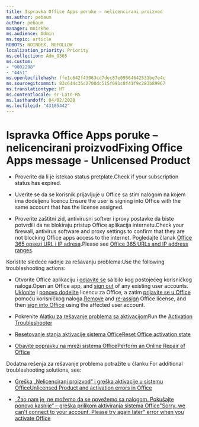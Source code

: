 ```yaml
---
title: Ispravka Office Apps poruke – nelicencirani proizvod
ms.author: pebaum
author: pebaum
manager: mnirkhe
ms.audience: Admin
ms.topic: article
ROBOTS: NOINDEX, NOFOLLOW
localization_priority: Priority
ms.collection: Adm_O365
ms.custom:
- "9002298"
- "4451"
ms.openlocfilehash: ffe1c642f43063cd7dec87e09564642531be7e4c
ms.sourcegitcommit: 83c644c35c2700dc515f091c8f41f9c283b89967
ms.translationtype: HT
ms.contentlocale: sr-Latn-RS
ms.lasthandoff: 04/02/2020
ms.locfileid: "43105442"
---
```

# <a name="fixing-office-apps-message---unlicensed-product"></a><span data-ttu-id="983c2-102">Ispravka Office Apps poruke – nelicencirani proizvod</span><span class="sxs-lookup"><span data-stu-id="983c2-102">Fixing Office Apps message - Unlicensed Product</span></span>

- <span data-ttu-id="983c2-103">Proverite da li je istekao status pretplate.</span><span class="sxs-lookup"><span data-stu-id="983c2-103">Check if your subscription status has expired.</span></span>

- <span data-ttu-id="983c2-104">Uverite se da se korisnik prijavljuje u Office sa stim nalogom na kojem ima dodeljenu licencu.</span><span class="sxs-lookup"><span data-stu-id="983c2-104">Ensure the user is signing into Office with the same account that has the license assigned.</span></span>

- <span data-ttu-id="983c2-105">Proverite zaštitni zid, antivirusni softver i proxy postavke da biste potvrdili da ne blokiraju pristup Office aplikacija internetu.</span><span class="sxs-lookup"><span data-stu-id="983c2-105">Check your firewall, antivirus software and proxy settings to confirm that they are not blocking Office apps access to the internet.</span></span> <span data-ttu-id="983c2-106">Pogledajte članak [Office 365 opsezi URL i IP adresa](https://docs.microsoft.com/office365/enterprise/urls-and-ip-address-ranges).</span><span class="sxs-lookup"><span data-stu-id="983c2-106">Please see [Office 365 URLs and IP address ranges](https://docs.microsoft.com/office365/enterprise/urls-and-ip-address-ranges).</span></span>

<span data-ttu-id="983c2-107">Koristite sledeće radnje za rešavanju problema:</span><span class="sxs-lookup"><span data-stu-id="983c2-107">Use the following troubleshooting actions:</span></span> 

- <span data-ttu-id="983c2-108">Otvorite Office aplikaciju i [odjavite se](https://support.office.com/article/5a20dc11-47e9-4b6f-945d-478cb6d92071) sa bilo kog postojećeg korisničkog naloga.</span><span class="sxs-lookup"><span data-stu-id="983c2-108">Open an Office app, and [sign out](https://support.office.com/article/5a20dc11-47e9-4b6f-945d-478cb6d92071) of any existing user accounts.</span></span> <span data-ttu-id="983c2-109">[Uklonite](https://docs.microsoft.com/office365/admin/manage/remove-licenses-from-users?view=o365-worldwide) i [ponovo dodelite](https://docs.microsoft.com/office365/admin/manage/assign-licenses-to-users?view=o365-worldwide) licencu za Office, a zatim [prijavite se u Office](https://support.office.com/article/628ea040-f265-49de-b986-be09c3ebf8a9) pomoću korisničkog naloga.</span><span class="sxs-lookup"><span data-stu-id="983c2-109">[Remove](https://docs.microsoft.com/office365/admin/manage/remove-licenses-from-users?view=o365-worldwide) and [re-assign](https://docs.microsoft.com/office365/admin/manage/assign-licenses-to-users?view=o365-worldwide) Office license, and then [sign into Office](https://support.office.com/article/628ea040-f265-49de-b986-be09c3ebf8a9) using the affected user account.</span></span>

- <span data-ttu-id="983c2-110">Pokrenite [Alatku za rešavanje problema sa aktivacijom](https://aka.ms/SARA-OfficeActivation-Alchemy)</span><span class="sxs-lookup"><span data-stu-id="983c2-110">Run the [Activation Troubleshooter](https://aka.ms/SARA-OfficeActivation-Alchemy)</span></span>

- [<span data-ttu-id="983c2-111">Resetovanje stanja aktivacije sistema Office</span><span class="sxs-lookup"><span data-stu-id="983c2-111">Reset Office activation state</span></span>](https://docs.microsoft.com/office365/troubleshoot/activation/reset-office-365-proplus-activation-state) 

- [<span data-ttu-id="983c2-112">Obavite popravku na mreži sistema Office</span><span class="sxs-lookup"><span data-stu-id="983c2-112">Perform an Online Repair of Office</span></span>](https://support.office.com/Article/7821d4b6-7c1d-4205-aa0e-a6b40c5bb88b?wt.mc_id=Alchemy_ClientDIA)

<span data-ttu-id="983c2-113">Dodatna rešenja za rešavanje problema potražite u članku:</span><span class="sxs-lookup"><span data-stu-id="983c2-113">For additional troubleshooting solutions, see:</span></span> 

- [<span data-ttu-id="983c2-114">Greška „Nelicencirani proizvod“ i greška aktivacije u sistemu Office</span><span class="sxs-lookup"><span data-stu-id="983c2-114">Unlicensed Product and activation errors in Office</span></span>](https://support.office.com/Article/0d23d3c0-c19c-4b2f-9845-5344fedc4380?wt.mc_id=Alchemy_ClientDIA)

- [<span data-ttu-id="983c2-115">„Žao nam je, ne možemo da se povežemo sa nalogom. Pokušajte ponovo kasnije“ – greška prilikom aktiviranja sistema Office</span><span class="sxs-lookup"><span data-stu-id="983c2-115">"Sorry, we can't connect to your account. Please try again later" error when you activate Office</span></span>](https://docs.microsoft.com/office/troubleshoot/activation-installation/issue-when-activate-office-from-office-365)
